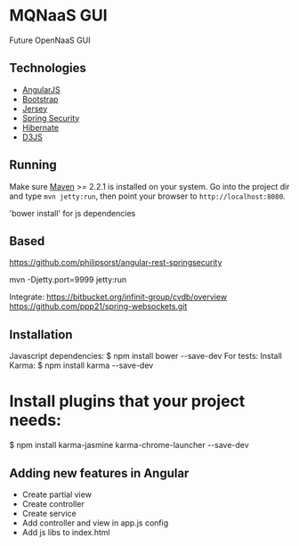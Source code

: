 MQNaaS GUI
================

Future OpenNaaS GUI

Technologies
------------

* [AngularJS](http://angularjs.org/)
* [Bootstrap](http://getbootstrap.com/)
* [Jersey](https://jersey.java.net/)
* [Spring Security](http://projects.spring.io/spring-security/)
* [Hibernate](http://hibernate.org/)
* [D3JS](http://d3js.org/)

Running
-------

Make sure [Maven](http://maven.apache.org/) >= 2.2.1 is installed on your system. 
Go into the project dir and type `mvn jetty:run`, then point your browser to `http://localhost:8080`.

'bower install' for js dependencies

Based
-------

https://github.com/philipsorst/angular-rest-springsecurity


mvn -Djetty.port=9999 jetty:run


Integrate:
https://bitbucket.org/infinit-group/cvdb/overview
https://github.com/ppp21/spring-websockets.git


Installation
-------
Javascript dependencies:
$ npm install bower --save-dev
For tests: 
Install Karma:
$ npm install karma --save-dev
# Install plugins that your project needs:
$ npm install karma-jasmine karma-chrome-launcher --save-dev

Adding new features in Angular
-------
* Create partial view
* Create controller
* Create service
* Add controller and view in app.js config
* Add js libs to index.html
